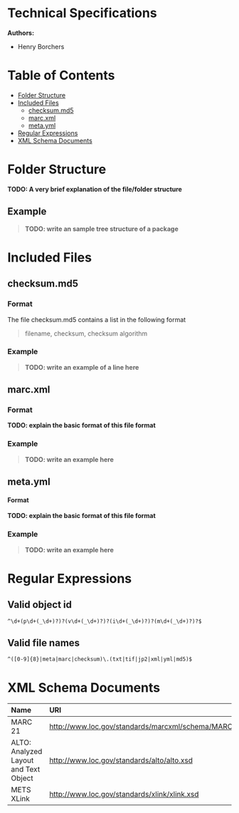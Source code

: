 # Technical Specifications

**Authors:** 

* Henry Borchers

# Table of Contents

* [Folder Structure](#folder-structure)
* [Included Files](#included-files)
    * [checksum.md5](#checksummd5)
    * [marc.xml](#marcxml)
    * [meta.yml](#metayml)
* [Regular Expressions](#regular-expressions)
* [XML Schema Documents](#xml-schema-documents)




# Folder Structure
**TODO: A very brief explanation of the file/folder structure**

## Example
> **TODO: write an sample tree structure of a package**


# Included Files

## checksum.md5
### Format
The file checksum.md5 contains a list in the following format
> filename, checksum, checksum algorithm

### Example
> **TODO: write an example of a line here**


## marc.xml
### Format
**TODO: explain the basic format of this file format**

### Example
> **TODO: write an example here**

## meta.yml
#### Format
**TODO: explain the basic format of this file format**

### Example
> **TODO: write  an example here**

# Regular Expressions

## Valid object id

``` 
^\d+(p\d+(_\d+)?)?(v\d+(_\d+)?)?(i\d+(_\d+)?)?(m\d+(_\d+)?)?$
```


## Valid file names

```
^([0-9]{8}|meta|marc|checksum)\.(txt|tif|jp2|xml|yml|md5)$
```

# XML Schema Documents
|  Name                                 | URI                                                                          |
| :------------------------------------ | :--------------------------------------------------------------------------- |
| MARC 21                               | http://www.loc.gov/standards/marcxml/schema/MARC21slim.xsd                   |
| ALTO: Analyzed Layout and Text Object | http://www.loc.gov/standards/alto/alto.xsd                                   |
| METS XLink                            | http://www.loc.gov/standards/xlink/xlink.xsd                                 |
